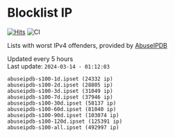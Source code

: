 # Blocklist IP

[![Hits](https://hits.seeyoufarm.com/api/count/incr/badge.svg?url=https%3A%2F%2Fgithub.com%2Fborestad%2Fblocklist-ip%2F&count_bg=%2379C83D&title_bg=%23555555&icon=&icon_color=%23E7E7E7&title=hits&edge_flat=false)](https://hits.seeyoufarm.com)  ![CI](https://img.shields.io/github/workflow/status/borestad/blocklist-ip/CI?style=flat-square)

Lists with worst IPv4 offenders, provided by [AbuseIPDB](https://www.abuseipdb.com/)

<!-- FOOTER-PLACEHOLDER -->
Updated every 5 hours<br>
Last update: `2024-03-14 - 01:12:03`
```
abuseipdb-s100-1d.ipset (24332 ip)
abuseipdb-s100-2d.ipset (28805 ip)
abuseipdb-s100-3d.ipset (31049 ip)
abuseipdb-s100-7d.ipset (37946 ip)
abuseipdb-s100-30d.ipset (58137 ip)
abuseipdb-s100-60d.ipset (81040 ip)
abuseipdb-s100-90d.ipset (103074 ip)
abuseipdb-s100-120d.ipset (125391 ip)
abuseipdb-s100-all.ipset (492997 ip)
```
